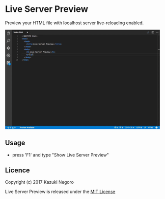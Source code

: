 # Live Server Preview

Preview your HTML file with localhost server live-reloading enabled.

![](./doc/img/preview.gif)

## Usage

* press 'F1' and type "Show Live Server Preview"

## Licence

Copyright (c) 2017 Kazuki Negoro

Live Server Preview is released under the [MIT License](./LICENSE)